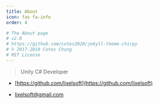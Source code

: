 ```yaml
---
title: About
icon: fas fa-info
order: 4

# The About page
# v2.0
# https://github.com/cotes2020/jekyll-theme-chirpy
# © 2017-2019 Cotes Chung
# MIT License
---
```



> Unity C# Developer

- [https://github.com/lixelsoft](https://github.com/lixelsoft)

- lixelsoft@gmail.com